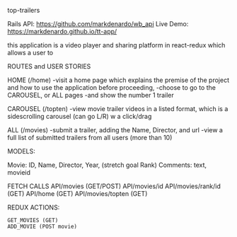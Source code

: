 top-trailers 

Rails API: https://github.com/markdenardo/wb_api
Live Demo: https://markdenardo.github.io/tt-app/

this application is a video player and sharing platform in react-redux which allows a user to 

ROUTES and USER STORIES

HOME (/home)
-visit a home page which explains the premise of the project and how to use the application before proceeding, 
-choose to go to the CAROUSEL, or ALL pages
-and show the number 1 trailer

CAROUSEL (/topten)
-view movie trailer videos in a listed format, which is a sidescrolling carousel (can go L/R) w a click/drag

ALL (/movies)
-submit a trailer, adding the Name, Director, and url
-view a full list of submitted trailers from all users (more than 10) 

MODELS:

Movie: ID, Name, Director, Year, (stretch goal Rank)
Comments: text, movieid

FETCH CALLS
API/movies (GET/POST)
API/movies/id
API/movies/rank/id (GET)
API/home (GET)
API/movies/topten (GET)

REDUX ACTIONS:

    GET_MOVIES (GET)
    ADD_MOVIE (POST movie)

    